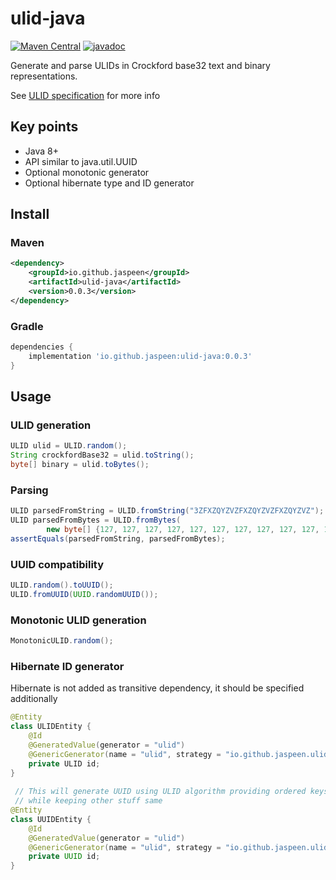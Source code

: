 # ulid-java
[![Maven Central](https://img.shields.io/maven-central/v/io.github.jaspeen/ulid-java)](https://central.sonatype.com/artifact/io.github.jaspeen/ulid-java)
[![javadoc](https://javadoc.io/badge2/io.github.jaspeen/ulid-java/javadoc.svg)](https://javadoc.io/doc/io.github.jaspeen/ulid-java)

Generate and parse ULIDs in Crockford base32 text and binary representations.

See [ULID specification](https://github.com/ulid/spec) for more info

## Key points
* Java 8+
* API similar to java.util.UUID
* Optional monotonic generator
* Optional hibernate type and ID generator

## Install
### Maven
```xml
<dependency>
    <groupId>io.github.jaspeen</groupId>
    <artifactId>ulid-java</artifactId>
    <version>0.0.3</version>
</dependency>
```
### Gradle
```groovy
dependencies {
    implementation 'io.github.jaspeen:ulid-java:0.0.3'
}
```

## Usage

### ULID generation
```java
ULID ulid = ULID.random();
String crockfordBase32 = ulid.toString();
byte[] binary = ulid.toBytes();
```

### Parsing
```java
ULID parsedFromString = ULID.fromString("3ZFXZQYZVZFXZQYZVZFXZQYZVZ");
ULID parsedFromBytes = ULID.fromBytes(
        new byte[] {127, 127, 127, 127, 127, 127, 127, 127, 127, 127, 127, 127, 127, 127, 127, 127});
assertEquals(parsedFromString, parsedFromBytes);
```

### UUID compatibility
```java
ULID.random().toUUID();
ULID.fromUUID(UUID.randomUUID());
```

### Monotonic ULID generation
```java
MonotonicULID.random();
```

### Hibernate ID generator
Hibernate is not added as transitive dependency, it should be specified additionally
```java
@Entity
class ULIDEntity {
    @Id
    @GeneratedValue(generator = "ulid")
    @GenericGenerator(name = "ulid", strategy = "io.github.jaspeen.ulid.hibernate.ULIDIdGenerator")
    private ULID id;
}
 
 // This will generate UUID using ULID algorithm providing ordered keys 
 // while keeping other stuff same
@Entity 
class UUIDEntity {
    @Id
    @GeneratedValue(generator = "ulid")
    @GenericGenerator(name = "ulid", strategy = "io.github.jaspeen.ulid.hibernate.ULIDIdGenerator")
    private UUID id;
}
```